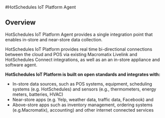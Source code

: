#HotSchedules IoT Platform Agent

## Overview
HotSchedules IoT Platform Agent provides a single integration point that enables in-store and near-store data collection.


HotSchedules IoT Platform provides real time bi-directional connections between the cloud and POS via
existing Macromatix Livelink and HotSchedules Connect integrations, as well as an
an in-store appliance and software agent.

**HotSchedules IoT Platform is built on open standards and integrates with:**

* In-store data sources, such as POS systems, equipment, scheduling systems (e.g. HotSchedules) and sensors (e.g., thermometers, energy meters, batteries, HVAC)  
* Near-store apps (e.g. Yelp, weather data, traffic data, Facebook) and  
* Above-store apps such as inventory management, ordering systems (e.g.Macromatix), accounting) and other internet connected services  


